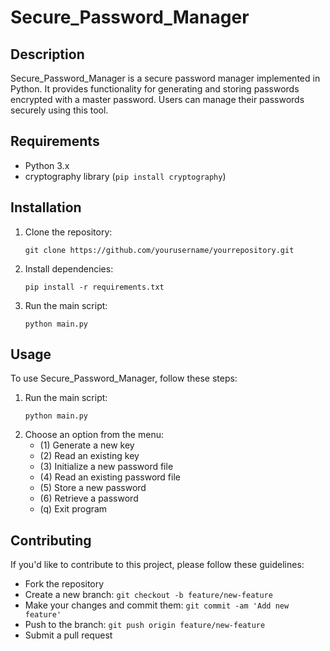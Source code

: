 # Secure_Password_Manager

## Description
Secure_Password_Manager is a secure password manager implemented in Python. It provides functionality for generating and storing passwords encrypted with a master password. Users can manage their passwords securely using this tool.

## Requirements
- Python 3.x
- cryptography library (`pip install cryptography`)

## Installation
1. Clone the repository:
   ```
   git clone https://github.com/yourusername/yourrepository.git
   ```
2. Install dependencies:
   ```
   pip install -r requirements.txt
   ```
3. Run the main script:
   ```
   python main.py
   ```

## Usage
To use Secure_Password_Manager, follow these steps:
1. Run the main script:
   ```
   python main.py
   ```
2. Choose an option from the menu:
   - (1) Generate a new key
   - (2) Read an existing key
   - (3) Initialize a new password file
   - (4) Read an existing password file
   - (5) Store a new password
   - (6) Retrieve a password
   - (q) Exit program

## Contributing
If you'd like to contribute to this project, please follow these guidelines:
- Fork the repository
- Create a new branch: `git checkout -b feature/new-feature`
- Make your changes and commit them: `git commit -am 'Add new feature'`
- Push to the branch: `git push origin feature/new-feature`
- Submit a pull request


